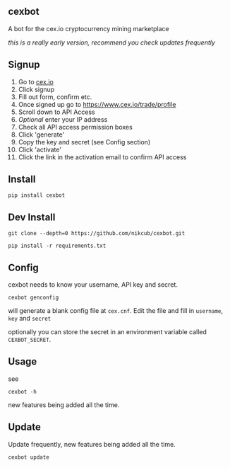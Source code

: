 ## cexbot

A bot for the cex.io cryptocurrency mining marketplace

*this is a really early version, recommend you check updates frequently*

## Signup

1. Go to [cex.io](https://cex.io/r/0/nikcub/0/)
2. Click signup
3. Fill out form, confirm etc.
4. Once signed up go to https://www.cex.io/trade/profile
5. Scroll down to API Access
6. *Optional* enter your IP address
7. Check all API access permission boxes
8. Click 'generate'
9. Copy the key and secret (see Config section)
10. Click 'activate'
11. Click the link in the activation email to confirm API access

## Install

 `pip install cexbot`

## Dev Install

 `git clone --depth=0 https://github.com/nikcub/cexbot.git`

 `pip install -r requirements.txt`

## Config

cexbot needs to know your username, API key and secret.

 `cexbot genconfig`

 will generate a blank config file at `cex.cnf`. Edit the file and fill in `username`, `key` and `secret`

 optionally you can store the secret in an environment variable called `CEXBOT_SECRET`.

## Usage

 see

  `cexbot -h`

  new features being added all the time.

## Update

Update frequently, new features being added all the time.

 `cexbot update`